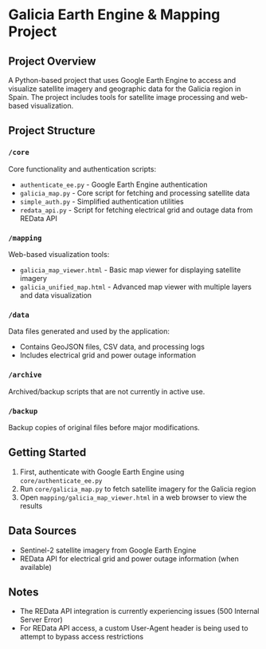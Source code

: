 # Galicia Earth Engine & Mapping Project

## Project Overview
A Python-based project that uses Google Earth Engine to access and visualize satellite imagery and geographic data for the Galicia region in Spain. The project includes tools for satellite image processing and web-based visualization.

## Project Structure

### `/core`
Core functionality and authentication scripts:
- `authenticate_ee.py` - Google Earth Engine authentication
- `galicia_map.py` - Core script for fetching and processing satellite data
- `simple_auth.py` - Simplified authentication utilities
- `redata_api.py` - Script for fetching electrical grid and outage data from REData API

### `/mapping`
Web-based visualization tools:
- `galicia_map_viewer.html` - Basic map viewer for displaying satellite imagery
- `galicia_unified_map.html` - Advanced map viewer with multiple layers and data visualization

### `/data`
Data files generated and used by the application:
- Contains GeoJSON files, CSV data, and processing logs
- Includes electrical grid and power outage information

### `/archive`
Archived/backup scripts that are not currently in active use.

### `/backup`
Backup copies of original files before major modifications.

## Getting Started

1. First, authenticate with Google Earth Engine using `core/authenticate_ee.py`
2. Run `core/galicia_map.py` to fetch satellite imagery for the Galicia region
3. Open `mapping/galicia_map_viewer.html` in a web browser to view the results

## Data Sources
- Sentinel-2 satellite imagery from Google Earth Engine
- REData API for electrical grid and power outage information (when available)

## Notes
- The REData API integration is currently experiencing issues (500 Internal Server Error)
- For REData API access, a custom User-Agent header is being used to attempt to bypass access restrictions
